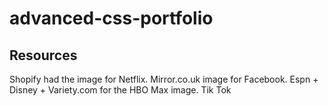 # advanced-css-portfolio

## Resources
Shopify had the image for Netflix.
Mirror.co.uk image for Facebook.
Espn +
Disney +
Variety.com for the HBO Max image.
Tik Tok